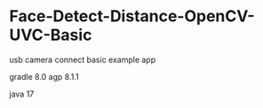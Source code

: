 # Face-Detect-Distance-OpenCV-UVC-Basic
usb camera connect basic example app

gradle 8.0
agp 8.1.1

java 17
